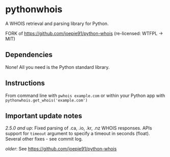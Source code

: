 pythonwhois
===========

A WHOIS retrieval and parsing library for Python.

FORK of https://github.com/joepie91/python-whois (re-licensed: WTFPL -> MIT)

## Dependencies

None! All you need is the Python standard library.

## Instructions

From command line with `pwhois example.com` or within your Python app with `pythonwhois.get_whois('example.com')`

## Important update notes

*2.5.0 and up*: Fixed parsing of .ca, .io, .kr, .nz WHOIS responses. APIs support for `timeout` argument to specify a timeout in seconds (float). Several other fixes - see commit log.

*older*: See https://github.com/joepie91/python-whois
